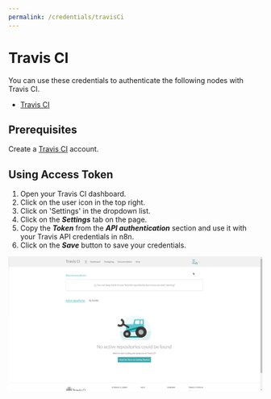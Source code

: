 ```yaml
---
permalink: /credentials/travisCi
---
```


# Travis CI

You can use these credentials to authenticate the following nodes with Travis CI.
- [Travis CI](../../nodes-library/nodes/TravisCI/README.md)

## Prerequisites

Create a [Travis CI](https://travis-ci.org/) account.

## Using Access Token

1. Open your Travis CI dashboard.
2. Click on the user icon in the top right.
3. Click on 'Settings' in the dropdown list.
4. Click on the ***Settings*** tab on the page.
5. Copy the ***Token*** from the ***API authentication*** section and use it with your Travis API credentials in n8n.
6. Click on the ***Save*** button to save your credentials.

![Getting Travis CI credentials](./using-access-token.gif)
